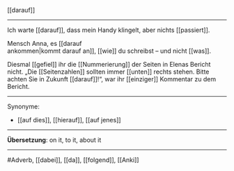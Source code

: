[[darauf]]

---
Ich warte [[darauf]], dass mein Handy klingelt, aber nichts [[passiert]].

Mensch Anna, es [[darauf ankommen|kommt darauf an]], [[wie]] du schreibst – und nicht [[was]].  

Diesmal [[gefiel]] ihr die [[Nummerierung]] der Seiten in Elenas Bericht nicht. „Die [[Seitenzahlen]] sollten immer [[unten]] rechts stehen. Bitte achten Sie in Zukunft [[darauf]]!“, war ihr [[einziger]] Kommentar zu dem Bericht. 

---
Synonyme:
- [[auf dies]], [[hierauf]], [[auf jenes]]

---
**Übersetzung**: on it, to it, about it

---
#Adverb, [[dabei]], [[da]], [[folgend]], [[Anki]]